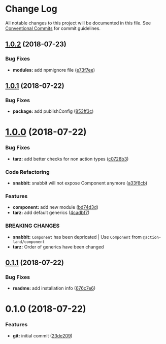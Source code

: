 # Change Log

All notable changes to this project will be documented in this file.
See [Conventional Commits](https://conventionalcommits.org) for commit guidelines.

<a name="1.0.2"></a>
## [1.0.2](https://github.com/action-land/action-land/compare/v1.0.1...v1.0.2) (2018-07-23)


### Bug Fixes

* **modules:** add npmignore file ([e73f7ee](https://github.com/action-land/action-land/commit/e73f7ee))




<a name="1.0.1"></a>
## [1.0.1](https://github.com/action-land/action-land/compare/v1.0.0...v1.0.1) (2018-07-22)


### Bug Fixes

* **package:** add publishConfig ([853ff3c](https://github.com/action-land/action-land/commit/853ff3c))




<a name="1.0.0"></a>
# [1.0.0](https://github.com/action-land/action-land/compare/v0.1.1...v1.0.0) (2018-07-22)


### Bug Fixes

* **tarz:** add better checks for non action types ([c0728b3](https://github.com/action-land/action-land/commit/c0728b3))


### Code Refactoring

* **snabbit:** snabbit will not expose Component anymore ([a33f8cb](https://github.com/action-land/action-land/commit/a33f8cb))


### Features

* **component:** add new module ([bd74d3d](https://github.com/action-land/action-land/commit/bd74d3d))
* **tarz:** add default generics ([4cadbf7](https://github.com/action-land/action-land/commit/4cadbf7))


### BREAKING CHANGES

* **snabbit:** `Component` has been depricated | Use `Component` from `@action-land/component`
* **tarz:** Order of generics have been changed




<a name="0.1.1"></a>
## [0.1.1](https://github.com/action-land/action-land/compare/v0.1.0...v0.1.1) (2018-07-22)


### Bug Fixes

* **readme:** add installation info ([676c7e6](https://github.com/action-land/action-land/commit/676c7e6))




<a name="0.1.0"></a>
# 0.1.0 (2018-07-22)


### Features

* **git:** initial commit ([23de209](https://github.com/action-land/action-land/commit/23de209))
